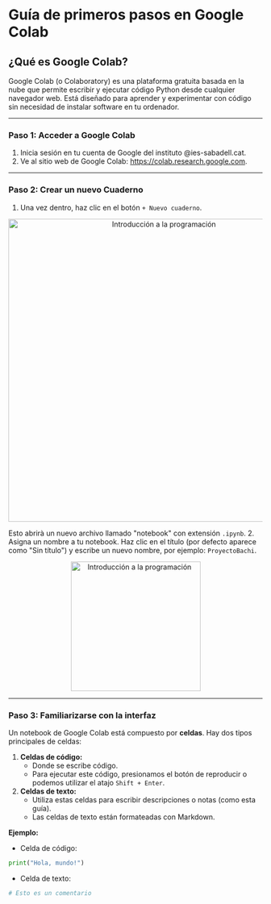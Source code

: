 # Guía de primeros pasos en Google Colab

## ¿Qué es Google Colab?

Google Colab (o Colaboratory) es una plataforma gratuita basada en la nube que permite escribir y ejecutar código Python desde cualquier navegador web. Está diseñado para aprender y experimentar con código sin necesidad de instalar software en tu ordenador.

---
### Paso 1: Acceder a Google Colab

1. Inicia sesión en tu cuenta de Google del instituto @ies-sabadell.cat.
2. Ve al sitio web de Google Colab: https://colab.research.google.com.

---
### Paso 2: Crear un nuevo Cuaderno
1. Una vez dentro, haz clic en el botón ```+ Nuevo cuaderno```.

  <div style="text-align: center;">
    <img src="https://github.com/victordomgs/Teoria-de-sistemas-i-computacion/blob/main/T5-Programacion/images/entorno-programacion.png" alt="Introducción a la programación" width="601" height="auto"/>
  </div>

Esto abrirà un nuevo archivo llamado "notebook" con extensión ```.ipynb```.
2. Asigna un nombre a tu notebook. Haz clic en el título (por defecto aparece como "Sin título") y escribe un nuevo nombre, por ejemplo: ```ProyectoBachi```.

  <div style="text-align: center;">
    <img src="https://github.com/victordomgs/Teoria-de-sistemas-i-computacion/blob/main/T5-Programacion/images/entorno-programacion2.png" alt="Introducción a la programación" width="257" height="auto"/>
  </div>

---
### Paso 3: Familiarizarse con la interfaz
Un notebook de Google Colab está compuesto por **celdas**. Hay dos tipos principales de celdas: 
1. **Celdas de código:**
   - Donde se escribe código.
   - Para ejecutar este código, presionamos el botón de reproducir o podemos utilizar el atajo ```Shift + Enter```.
2. **Celdas de texto:**
   - Utiliza estas celdas para escribir descripciones o notas (como esta guía).
   - Las celdas de texto están formateadas con Markdown.

**Ejemplo:**
   - Celda de código:
```python
print("Hola, mundo!")
```
   - Celda de texto:
```python
# Esto es un comentario
```

